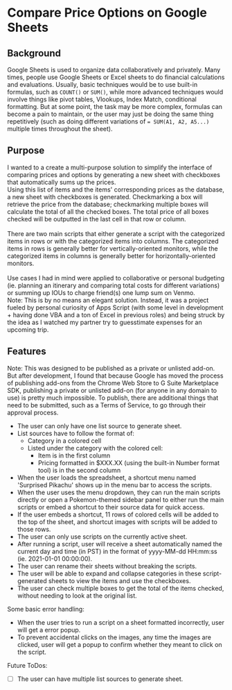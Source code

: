 # Compare Price Options on Google Sheets


## Background
Google Sheets is used to organize data collaboratively and privately. Many times, people use Google Sheets or Excel sheets to do financial calculations and evaluations. Usually, basic techniques would be to use built-in formulas, such as `COUNT()` or `SUM()`, while more advanced techniques would involve things like pivot tables, Vlookups, Index Match, conditional formatting. But at some point, the task may be more complex, formulas can become a pain to maintain, or the user may just be doing the same thing repetitively (such as doing different variations of `= SUM(A1, A2, A5...)` multiple times throughout the sheet).

## Purpose
I wanted to a create a multi-purpose solution to simplify the interface of comparing prices and options by generating a new sheet with checkboxes that automatically sums up the prices.  
Using this list of items and the items' corresponding prices as the database, a new sheet with checkboxes is generated. Checkmarking a box will retrieve the price from the database; checkmarking multiple boxes will calculate the total of all the checked boxes. The total price of all boxes checked will be outputted in the last cell in that row or column.
<br /> <br />
There are two main scripts that either generate a script with the categorized items in rows or with the categorized items into columns. The categorized items in rows is generally better for vertically-oriented monitors, while the categorized items in columns is generally better for horizontally-oriented monitors.
<br /> </br>
Use cases I had in mind were applied to collaborative or personal budgeting (ie. planning an itinerary and comparing total costs for different variations) or summing up IOUs to charge friend(s) one lump sum on Venmo.  
Note: This is by no means an elegant solution. Instead, it was a project fueled by personal curiosity of Apps Script (with some level in development + having done VBA and a ton of Excel in previous roles) and being struck by the idea as I watched my partner try to guesstimate expenses for an upcoming trip.

## Features
Note: This was designed to be published as a private or unlisted add-on. But after development, I found that because Google has moved the process of publishing add-ons from the Chrome Web Store to G Suite Marketplace SDK, publishing a private or unlisted add-on (for anyone in any domain to use) is pretty much impossible. To publish, there are additional things that need to be submitted, such as a Terms of Service, to go through their approval process.
<br />
- The user can only have one list source to generate sheet.
- List sources have to follow the format of:
  - Category in a colored cell
  - Listed under the category with the colored cell:
    - Item is in the first column
    - Pricing formatted in $XXX.XX (using the built-in Number format tool) is in the second column
- When the user loads the spreadsheet, a shortcut menu named 'Surprised Pikachu' shows up in the menu bar to access the scripts.
- When the user uses the menu dropdown, they can run the main scripts directly or open a Pokemon-themed sidebar panel to either run the main scripts or embed a shortcut to their source data for quick access.
- If the user embeds a shortcut, 11 rows of colored cells will be added to the top of the sheet, and shortcut images with scripts will be added to those rows.
- The user can only use scripts on the currently active sheet.
- After running a script, user will receive a sheet automatically named the current day and time (in PST) in the format of yyyy-MM-dd HH:mm:ss (ie. 2021-01-01 00:00:00).
- The user can rename their sheets without breaking the scripts.
- The user will be able to expand and collapse categories in these script-generated sheets to view the items and use the checkboxes.
- The user can check multiple boxes to get the total of the items checked, without needing to look at the original list.

Some basic error handling:
- When the user tries to run a script on a sheet formatted incorrectly, user will get a error popup.
- To prevent accidental clicks on the images, any time the images are clicked, user will get a popup to confirm whether they meant to click on the script.

Future ToDos:
- [ ] The user can have multiple list sources to generate sheet.
